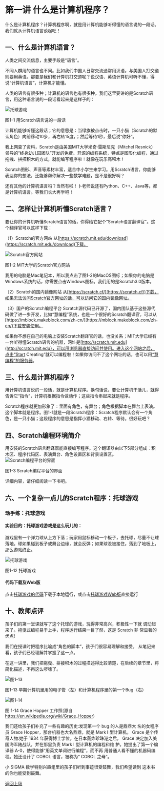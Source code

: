 # 第一讲 什么是计算机程序？

什么是计算机程序？计算机程序啊，就是用计算机能够听得懂的语言说的一段话。我们就从计算机语言谈起吧！

## 一、什么是计算机语言？

人类之间交流信息，主要手段是“语言”。

不同人群用的语言也不同。比如我们中国人日常交流通常用汉语，与美国人打交道则要用英语。那要是我们和计算机打交道呢？说汉语、英语计算机可听不懂，得说“计算机语言”，计算机才能懂。

人类的语言有很多种；计算机的语言也有很多种。我们这里要讲的是Scratch语言，用这种语言说的一段话看起来是这样子的：
 
![托球游戏](Figures/Lec1-1.png)

图1-1  用Scratch语言说的一段话

计算机能够听懂这段话；它的意思是：当绿旗被点击时，一只小猫（Scratch的默认角色）向前移动10步，再右转15度，；然后等待1秒，最后说“你好”。

我上网查了资料，Scratch是由美国MIT大学米奇·雷斯尼克（Mitchel Resnick）领导的“终身幼儿园团队”开发的免费、开源的编程系统，特点是图形化编程，通过拖拽、拼搭积木的方式，就能编写程序啦！就像在玩乐高积木！

Scratch图形、声音等素材丰富，适合中小学生来学习。用Scratch语言，你能够表达你的想法，还能够帮你解决一些数学难题，是不是很好啊？

还有其他的计算机语言吗？当然有啦！卜老师说还有Python、C++、Java等，都是计算机语言。等我们长大再学吧！ 

## 二、怎样让计算机听懂Scratch语言？

要让你的计算机听懂Scratch语言的话，你得给它配个“Scratch语言翻译官”。这个翻译官可以这样下载：

（1）Scratch的官方网站
从[https://scratch.mit.edu/download](https://scratch.mit.edu/download)下载。

![Scratch官方网站](Figures/Lec1-2.png)

图1-2 MIT大学的Scratch官方网站


我用的电脑是Mac笔记本，所以我点击了图1-2的MacOS图标；如果你的电脑是Windows系统的话，你需要点击Windows图标。我们用的是Scratch3.0版本。

（2）Scratch的国内镜像网站
从[https://scratch.cf/](https://scratch.cf/)下载，如果无法访问Scratch官方网址的话，可以访问它的国内镜像网址。

（3）国产的Scratch编程平台
Scratch源代码已开源了，国内团队基于这些源代码做了进一步开发，比如“慧编程”系统，也是一个很好的Scratch翻译官，可以从[https://mblock.makeblock.com/zh-cn/](https://mblock.makeblock.com/zh-cn/)下载安装使用。

如果你不想在自己的电脑上安装Scratch翻译官的话，也没关系；MIT大学已经有一台听得懂Scratch语言的机器，网址是[http://scratch.mit.edu](http://scratch.mit.edu），可以用浏览器直接访问并使用。进入这个网站之后，点击“Start Creating”就可以编程啦！如果你访问不了这个网址的话，也可以用[“慧编程”的服务器](https://ide.makeblock.com/)。


## 三、什么是计算机程序？

用计算机语言说的一段话，就是计算机程序。换句话说，要让计算机干活儿，就得告诉它“指令”，计算机根据指令做动作；这些指令串起来就是程序。

Scratch程序就更加形象了：里面有角色，有舞台；角色根据脚本在舞台上表演。这个脚本就是程序。图1-1就是一段Scratch程序：Scratch程序默认会有一个角色，是一只小猫；这段程序的意思是指挥小猫移动、右转、等待。很好玩吧？


## 四、Scratch编程环境简介
用安装的Scratch语言翻译器能直接编写程序。这个翻译器由以下5部分组成：积木区、程序代码区、表演舞台、角色设置区和背景设置区。
![Scratch编程平台的界面](Figures/Lec1-3.png)

图1-3 Scratch编程平台的界面

详细内容，请仔细阅读一下书吧。

## 六、一个复杂一点儿的Scratch程序：托球游戏

### 动手练：托球游戏

#### 实验目的：托球游戏游戏是这么玩儿的：

  游戏里有一个弹力球从上方下落；玩家用鼠标移动一个板子，去托球，尽量不让球落地。球如果碰到板子或舞台边缘，就会反弹；如果球没被接住，落到了地板上，那么游戏终止。

![托球游戏](Figures/Lec1-12.png)

图1-12 托球游戏

#### 代码下载及Web版

点击[托球游戏的代码](Code/第1讲-托球.sb3)下载于本地运行，或点击[托球游戏Web版](https://scratch.mit.edu/projects/682579728/)直接运行


## 十、教师点评
孩子们的第一堂课就写了这个托球的游戏，玩得非常高兴，积极性一下就 调动起来了。拖曳式编程易于上手，程序运行结果一目了然，这是 Scratch 非 常显著的优点!

我们在授课时把程序比喻成“角色的脚本”，孩子们很容易理解和接受。 从笔记来看，孩子们已经理解并掌握了这一点。

在这一讲里，我们把拖曳、拼接积木的过程描述得比较清楚，在后续的章节里，将简化描述，不再这么啰嗦了。 

![图1-13](Figures/Lec1-13.png)

图1-13 早期计算机里用的电子管（左）和计算机程序里的第一个Bug（右）


![图1-14](Figures/Lec1-14.png)

图 1-14 Grace Hopper 工作照(源自 https://en.wikipedia.org/wiki/Grace_Hopper)

我们还给孩子们补充了一些有趣的历史:发现第一个 bug 的人是鼎鼎大
名的女程序员 Grace Hopper，那台机器也大名鼎鼎，就是 Mark I 型计算机。 Grace 是个传奇人物:她于 1934 年获得博士学位。在日本轰炸珍珠港之后， Grace 决定加入美国海军陆战队，并在那里负责 Mark I 型计算机的编程和维 护。她提出了第一个编译器 A-0，使得能够“用英文单词进行编程”，而不再 用普通人看不懂的机器码编程。她还设计了 COBOL 语言，被称为“ COBOL 之母”。

小 SIGMA 数学特别兴趣组里的孩子们听到事迹很受鼓舞，我们希望读到 这本书的你也能受到鼓舞。

[返回上级](index.md)
